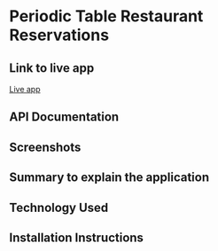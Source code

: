 # Periodic Table Restaurant Reservations

## Link to live app
[Live app](https://melwong08.github.io/restaurant-reservation/)

## API Documentation 
## Screenshots
## Summary to explain the application
## Technology Used
## Installation Instructions